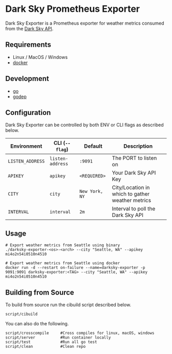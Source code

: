 # Dark Sky Prometheus Exporter

Dark Sky Exporter is a Prometheus exporter for weather metrics consumed from the [Dark Sky API](https://darksky.net/dev).

## Requirements

* Linux / MacOS / Windows
* [docker](https://www.docker.com)

## Development

* [go](https://golang.org/dl)
* [godep](https://github.com/tools/godep)

## Configuration

Dark Sky Exporter can be controlled by both ENV or CLI flags as described below.

| Environment        	       | CLI (`--flag`)              | Default                 	    | Description                                                                                                      |
|----------------------------|-----------------------------|---------------------------- |------------------------------------------------------------------------------------------------------------------|
| `LISTEN_ADDRESS`           | `listen-address`            | `:9091`                     | The PORT to listen on |
| `APIKEY`                   | `apikey`                    | `<REQUIRED>`                | Your Dark Sky API Key |
| `CITY`                     | `city`                      | `New York, NY`              | City/Location in which to gather weather metrics |
| `INTERVAL`                 | `interval`                  | `2m`                        | Interval to poll the Dark Sky API |

## Usage

```
# Export weather metrics from Seattle using binary
./darksky-exporter-<os>-<arch> --city "Seattle, WA" --apikey mi4o2n54i0510n4510

# Export weather metrics from Seattle using docker
docker run -d --restart on-failure --name=darksky-exporter -p 9091:9091 darksky-exporter:<TAG> --city "Seattle, WA" --apikey mi4o2n54i0510n4510
```

## Building from Source

To build from source run the cibuild script described below.

```
script/cibuild
```

You can also do the following.
```
script/crosscompile     #Cross compiles for linux, macOS, windows
script/server           #Run container locally
script/test             #Run all go test
script/clean            #Clean repo
```